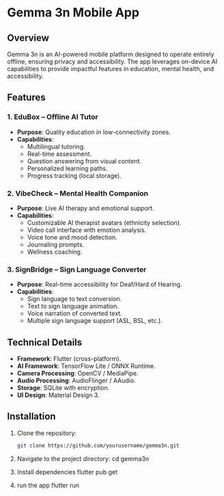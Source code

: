 # Gemma 3n Mobile App

## Overview
Gemma 3n is an AI-powered mobile platform designed to operate entirely offline, ensuring privacy and accessibility. The app leverages on-device AI capabilities to provide impactful features in education, mental health, and accessibility.

## Features
### 1. EduBox – Offline AI Tutor
- **Purpose**: Quality education in low-connectivity zones.
- **Capabilities**:
  - Multilingual tutoring.
  - Real-time assessment.
  - Question answering from visual content.
  - Personalized learning paths.
  - Progress tracking (local storage).

### 2. VibeCheck – Mental Health Companion
- **Purpose**: Live AI therapy and emotional support.
- **Capabilities**:
  - Customizable AI therapist avatars (ethnicity selection).
  - Video call interface with emotion analysis.
  - Voice tone and mood detection.
  - Journaling prompts.
  - Wellness coaching.

### 3. SignBridge – Sign Language Converter
- **Purpose**: Real-time accessibility for Deaf/Hard of Hearing.
- **Capabilities**:
  - Sign language to text conversion.
  - Text to sign language animation.
  - Voice narration of converted text.
  - Multiple sign language support (ASL, BSL, etc.).

## Technical Details
- **Framework**: Flutter (cross-platform).
- **AI Framework**: TensorFlow Lite / ONNX Runtime.
- **Camera Processing**: OpenCV / MediaPipe.
- **Audio Processing**: AudioFlinger / AAudio.
- **Storage**: SQLite with encryption.
- **UI Design**: Material Design 3.

## Installation
1. Clone the repository:
   ```bash
   git clone https://github.com/yourusername/gemma3n.git

2. Navigate to the project directory:
    cd gemma3n

3. Install dependencies
    flutter pub get

4. run the app
    flutter run